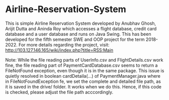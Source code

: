 # Airline-Reservation-System
This is simple Airline Reservation System developed by Anubhav Ghosh, Arijit Dutta and Aninda Roy which accesses a flight database, credit card database and a user database and runs on Java Swing. This has been developed for the fifth semester SWE and OOP project for the term 2018-2022. For more details regarding the project, visit: http://103.127.146.165/wiki/index.php?title=RSS:Main

Note: While the file reading parts of UserInfo.csv and FlightDetails.csv work fine, the file reading part of PaymentCardDatabase.csv seems to return a FileNotFound exception, even though it is in the same package. This issue is quietly resolved in boolean cardDetaila(...) of PaymentManager.java where in FileNotFoundException fe, we set the complete and detailed file path, as it is saved in the drive/ folder. It works when we do this. Hence, if this code is checked, please adjust the file path acccordingly. 
